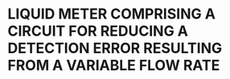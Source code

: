 # LIQUID METER COMPRISING A CIRCUIT FOR REDUCING A DETECTION ERROR RESULTING FROM A VARIABLE FLOW RATE